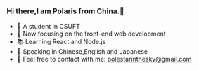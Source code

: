### Hi there,I am Polaris from China.👋

* 🏫 A student in CSUFT
* 🎯 Now focusing on the front-end web development
* 📚 Learning React and Node.js
* 👄 Speaking in Chinese,English and Japanese
* 🤝 Feel free to contact with me: <polestarinthesky@gmail.com>

<!--
**PoleStarInTheSky/PoleStarInTheSky** is a ✨ _special_ ✨ repository because its `README.md` (this file) appears on your GitHub profile.

Here are some ideas to get you started:

- 🔭 I’m currently working on ...
- 🌱 I’m currently learning ...
- 👯 I’m looking to collaborate on ...
- 🤔 I’m looking for help with ...
- 💬 Ask me about ...
- 📫 How to reach me: ...
- 😄 Pronouns: ...
- ⚡ Fun fact: ...
-->

